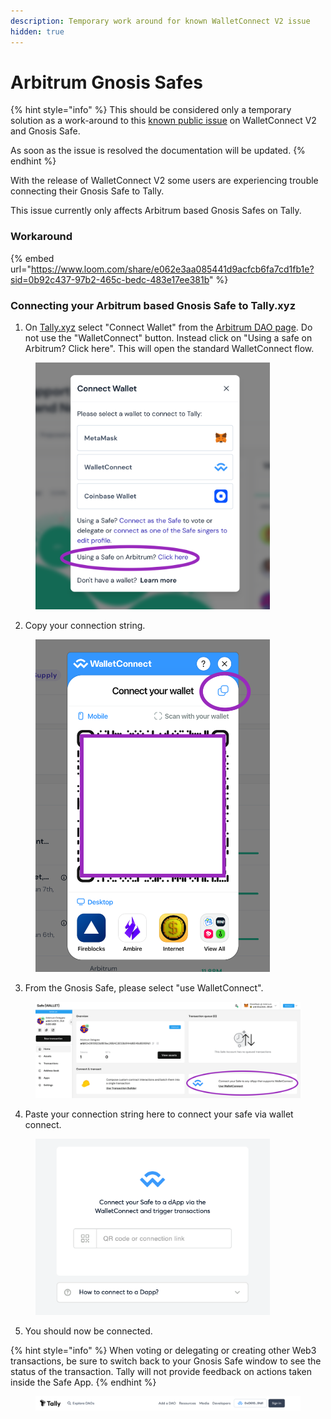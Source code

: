 ```yaml
---
description: Temporary work around for known WalletConnect V2 issue
hidden: true
---
```


# Arbitrum Gnosis Safes



{% hint style="info" %}
This should be considered only a temporary solution as a work-around to this [known public issue](https://github.com/wagmi-dev/references/issues/385) on WalletConnect V2 and Gnosis Safe.

As soon as the issue is resolved the documentation will be updated.&#x20;
{% endhint %}

With the release of WalletConnect V2 some users are experiencing trouble connecting their Gnosis Safe to Tally.&#x20;

This issue currently only affects Arbitrum based Gnosis Safes on Tally.&#x20;

### Workaround

{% embed url="https://www.loom.com/share/e062e3aa085441d9acfcb6fa7cd1fb1e?sid=0b92c437-97b2-465c-bedc-483e17ee381b" %}

### Connecting your Arbitrum based Gnosis Safe to Tally.xyz

1. On [Tally.xyz](https://www.tally.xyz) select "Connect Wallet" from the [Arbitrum DAO page](https://www.tally.xyz/gov/arbitrum). Do not use the "WalletConnect" button. Instead click on "Using a safe on Arbitrum? Click here". This will open the standard WalletConnect flow.&#x20;

<figure><img src="../../.gitbook/assets/Screenshot 2023-07-05 at 7.44.05 PM.png" alt="" width="375"><figcaption></figcaption></figure>

2. Copy your connection string.

<figure><img src="../../.gitbook/assets/Screenshot 2023-07-05 at 7.54.02 PM.png" alt="" width="375"><figcaption></figcaption></figure>

3. From the Gnosis Safe, please select "use WalletConnect".

<figure><img src="../../.gitbook/assets/Screenshot 2023-07-05 at 7.42.55 PM.png" alt=""><figcaption></figcaption></figure>

4. Paste your connection string here to connect your safe via wallet connect.&#x20;

<figure><img src="../../.gitbook/assets/Screenshot 2023-07-05 at 7.51.16 PM.png" alt="" width="375"><figcaption></figcaption></figure>

5. You should now be connected.&#x20;

{% hint style="info" %}
When voting or delegating or creating other Web3 transactions, be sure to switch back to your Gnosis Safe window to see the status of the transaction. Tally will not provide feedback on actions taken inside the Safe App.&#x20;
{% endhint %}

<figure><img src="../../.gitbook/assets/Screenshot 2023-07-05 at 7.56.44 PM.png" alt=""><figcaption></figcaption></figure>
